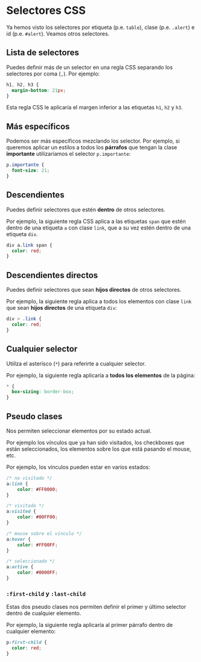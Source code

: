 # Selectores CSS

Ya hemos visto los selectores por etiqueta (p.e. `table`), clase (p.e. `.alert`) e id (p.e. `#alert`). Veamos otros selectores.

## Lista de selectores

Puedes definir más de un selector en una regla CSS separando los selectores por coma (`,`). Por ejemplo:

```css
h1, h2, h3 {
  margin-bottom: 21px;
}
```

Esta regla CSS le aplicaría el margen inferior a las etiquetas `h1`, `h2` y `h3`.

## Más específicos

Podemos ser más específicos mezclando los selector. Por ejemplo, si queremos aplicar un estilos a todos los **párrafos** que tengan la clase **importante** utilizaríamos el selector `p.importante`:

```css
p.importante {
  font-size: 21;
}
```

## Descendientes

Puedes definir selectores que estén **dentro** de otros selectores.

Por ejemplo, la siguiente regla CSS aplica a las etiquetas `span` que estén dentro de una etiqueta `a` con clase `link`, que a su vez estén dentro de una etiqueta `div`.

```css
div a.link span {
  color: red;
}
```

## Descendientes directos

Puedes definir selectores que sean **hijos directos** de otros selectores.

Por ejemplo, la siguiente regla aplica a todos los elementos con clase `link` que sean **hijos directos** de una etiqueta `div`:

```css
div > .link {
  color: red;
}
```

## Cualquier selector

Utiilza el asterísco (`*`) para referirte a cualquier selector.

Por ejemplo, la siguiente regla aplicaría a **todos los elementos** de la página:

```css
* {
  box-sizing: border-box;
}
```

## Pseudo clases

Nos permiten seleccionar elementos por su estado actual.

Por ejemplo los vínculos que ya han sido visitados, los checkboxes que están seleccionados, los elementos sobre los que está pasando el mouse, etc.

Por ejemplo, los vínculos pueden estar en varios estados:

```css
/* no visitado */
a:link {
    color: #FF0000;
}

/* visitado */
a:visited {
    color: #00FF00;
}

/* mouse sobre el vínculo */
a:hover {
    color: #FF00FF;
}

/* seleccionado */
a:active {
    color: #0000FF;
}
```

### `:first-child` y `:last-child`

Estas dos pseudo clases nos permiten definir el primer y último selector dentro de cualquier elemento.

Por ejemplo, la siguiente regla aplicaría al primer párrafo dentro de cualquier elemento:

```css
p:first-child {
  color: red;
}
```

